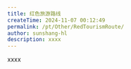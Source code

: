 ```yaml
---
title: 红色旅游路线
createTime: 2024-11-07 00:12:49
permalink: /pt/Other/RedTourismRoute/
author: sunshang-hl
description: xxxx
---
```


xxxx